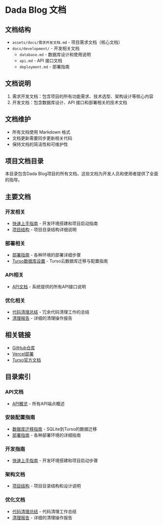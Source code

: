 # Dada Blog 文档

## 文档结构

- `assets/docs/需求开发文档.md` - 项目需求文档（核心文档）
- `docs/development/` - 开发相关文档
  - `database.md` - 数据库设计和使用说明
  - `api.md` - API 接口文档
  - `deployment.md` - 部署指南

## 文档说明

1. 需求开发文档：包含项目的所有功能需求、技术选型、架构设计等核心内容
2. 开发文档：包含数据库设计、API 接口和部署相关的技术文档

## 文档维护

- 所有文档使用 Markdown 格式
- 文档更新需要同步更新相关代码
- 保持文档的简洁性和可维护性

## 项目文档目录

本目录包含Dada Blog项目的所有文档，这些文档为开发人员和使用者提供了全面的指导。

## 主要文档

### 开发相关

- [快速上手指南](./development/quick-start.md) - 开发环境搭建和项目启动指南
- [项目结构](./architecture/project_structure.md) - 项目目录结构详细说明

### 部署相关

- [部署指南](./setup/deployment.md) - 各种环境的部署详细步骤
- [Turso数据库设置](./setup/database-migration.md) - Turso云数据库迁移与配置指南

### API相关

- [API文档](./api/README.md) - 系统提供的所有API接口说明

### 优化相关

- [代码清理总结](./optimization/code-cleanup-summary.md) - 冗余代码清理工作的总结
- [清理报告](./optimization/cleanup-report.md) - 详细的清理操作报告

## 相关链接

- [GitHub仓库](https://github.com/dadadada-up/dada_blog)
- [Vercel部署](https://dada-blog.vercel.app)
- [Turso官方文档](https://docs.turso.tech)

## 目录索引

### API文档

- [API概览](./api/README.md) - 所有API端点概述

### 安装配置指南

- [数据库迁移指南](./setup/database-migration.md) - SQLite到Turso的数据迁移
- [部署指南](./setup/deployment.md) - 各种部署环境的详细指南

### 开发指南

- [快速上手指南](./development/quick-start.md) - 开发环境搭建和项目启动步骤

### 架构文档

- [项目结构](./architecture/project_structure.md) - 项目目录结构和设计说明

### 优化文档

- [代码清理总结](./optimization/code-cleanup-summary.md) - 代码清理工作总结
- [清理报告](./optimization/cleanup-report.md) - 详细的清理操作报告 